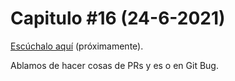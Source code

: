 # Capitulo #16 (24-6-2021)
[Escúchalo aquí](https://twitch.tv/onthenubs) (próximamente).

Ablamos de hacer cosas de PRs y es o en Git Bug.
